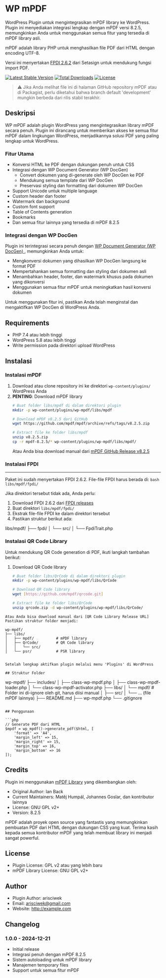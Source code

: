 # WP mPDF

WordPress Plugin untuk mengintegrasikan mPDF library ke WordPress. Plugin ini menyediakan integrasi lengkap dengan mPDF versi 8.2.5, memungkinkan Anda untuk menggunakan semua fitur yang tersedia di mPDF library asli.

mPDF adalah library PHP untuk menghasilkan file PDF dari HTML dengan encoding UTF-8.

Versi ini menyertakan [FPDI 2.6.2](https://www.setasign.com/products/fpdi/about/) dari Setasign 
untuk mendukung fungsi import PDF.

[![Latest Stable Version](https://poser.pugx.org/mpdf/mpdf/v/stable)](https://packagist.org/packages/mpdf/mpdf)
[![Total Downloads](https://poser.pugx.org/mpdf/mpdf/downloads)](https://packagist.org/packages/mpdf/mpdf)
[![License](https://poser.pugx.org/mpdf/mpdf/license)](https://packagist.org/packages/mpdf/mpdf)


> ⚠ Jika Anda melihat file ini di halaman GitHub repository mPDF atau di Packagist, perlu diketahui bahwa
> branch default 'development' mungkin berbeda dari rilis stabil terakhir.


## Deskripsi

WP mPDF adalah plugin WordPress yang mengintegrasikan library mPDF secara penuh. Plugin ini dirancang untuk memberikan akses ke semua fitur mPDF dalam lingkungan WordPress, menjadikannya solusi PDF yang paling lengkap untuk WordPress.

### Fitur Utama
- Konversi HTML ke PDF dengan dukungan penuh untuk CSS
- Integrasi dengan WP Document Generator (WP DocGen)
  - Convert dokumen yang di-generate oleh WP DocGen ke PDF
  - Mendukung semua template dari WP DocGen
  - Preservasi styling dan formatting dari dokumen WP DocGen
- Support Unicode untuk multiple language
- Custom header dan footer
- Watermark dan background
- Custom font support
- Table of Contents generation
- Bookmarks
- Dan semua fitur lainnya yang tersedia di mPDF 8.2.5

### Integrasi dengan WP DocGen

Plugin ini terintegrasi secara penuh dengan [WP Document Generator (WP DocGen)
](https://github.com/arisciwek/wp-docgen), memungkinkan Anda untuk:
- Mengkonversi dokumen yang dihasilkan WP DocGen langsung ke format PDF
- Mempertahankan semua formatting dan styling dari dokumen asli
- Menambahkan header, footer, dan watermark khusus pada dokumen yang dikonversi
- Menggunakan semua fitur mPDF untuk meningkatkan hasil konversi dokumen

Untuk menggunakan fitur ini, pastikan Anda telah menginstal dan mengaktifkan WP DocGen di WordPress Anda.

## Requirements

- PHP 7.4 atau lebih tinggi
- WordPress 5.8 atau lebih tinggi
- Write permission pada direktori upload WordPress

## Instalasi

### Instalasi mPDF 
1. Download atau clone repository ini ke direktori `wp-content/plugins/` WordPress Anda
2. **PENTING**: Download mPDF library
   ```bash
   # Buat folder libs/mpdf di dalam direktori plugin
   mkdir -p wp-content/plugins/wp-mpdf/libs/mpdf

   # Download mPDF v8.2.5 dari GitHub
   wget https://github.com/mpdf/mpdf/archive/refs/tags/v8.2.5.zip

   # Extract file ke folder libs/mpdf
   unzip v8.2.5.zip
   cp -r mpdf-8.2.5/* wp-content/plugins/wp-mpdf/libs/mpdf/
   ```
   Atau Anda bisa download manual dari [mPDF GitHub Release v8.2.5](https://github.com/mpdf/mpdf/releases/tag/v8.2.5)


### Instalasi FPDI
----------------

Paket ini sudah menyertakan FPDI 2.6.2. File-file FPDI harus berada di: ```bash libs/mpdf/fpdi/```

Jika direktori tersebut tidak ada, Anda perlu:

1. Download FPDI 2.6.2 dari [FPDI releases](https://github.com/Setasign/FPDI/releases/tag/v2.6.2)
2. Buat direktori `libs/mpdf/fpdi/`
3. Ekstrak file-file FPDI ke dalam direktori tersebut
4. Pastikan struktur berikut ada:

libs/mpdf/
├── fpdi/
│   └── src/
│       └── FpdiTrait.php


### Instalasi QR Code Library
Untuk mendukung QR Code generation di PDF, ikuti langkah tambahan berikut:

1. Download QR Code library
   ```bash
   # Buat folder libs/QrCode di dalam direktori plugin
   mkdir -p wp-content/plugins/wp-mpdf/libs/QrCode

   # Download QR Code library
   wget [https://github.com/mpdf/qrcode.git]

   # Extract file ke folder libs/QrCode
   unzip qrcode.zip -d wp-content/plugins/wp-mpdf/libs/QrCode/

```
Atau Anda bisa download manual dari [QR Code Library Release URL]
Pastikan struktur folder menjadi:

wp-mpdf/
├── libs/
│   ├── mpdf/          # mPDF library
│   ├── QrCode/        # QR Code library
│   │   └── src/
│   └── psr/           # PSR library


Setelah lengkap aktifkan plugin melalui menu 'Plugins' di WordPress

## Struktur Folder

```
wp-mpdf/
├── includes/
│   ├── class-wp-mpdf.php
│   ├── class-wp-mpdf-loader.php
│   └── class-wp-mpdf-activator.php
├── libs/
│   └── mpdf/           # Folder ini di-ignore oleh git, harus diisi manual
│       ├── src/
│       └── ... (file mPDF lainnya)
├── README.md
├── wp-mpdf.php
└── .gitignore
```

## Penggunaan

```php
// Generate PDF dari HTML
$mpdf = wp_mpdf()->generate_pdf($html, [
    'format' => 'A4',
    'margin_left' => 15,
    'margin_right' => 15,
    'margin_top' => 16,
    'margin_bottom' => 16
]);
```

## Credits

Plugin ini menggunakan [mPDF Library](https://github.com/mpdf/mpdf) yang dikembangkan oleh:
- Original Author: Ian Back
- Current Maintainers: Matěj Humpál, Johannes Goslar, dan kontributor lainnya
- License: GNU GPL v2+
- Version: 8.2.5

mPDF adalah proyek open source yang fantastis yang memungkinkan pembuatan PDF dari HTML dengan dukungan CSS yang kuat. Terima kasih kepada semua kontributor mPDF yang telah membuat library ini menjadi sangat powerful.

## License

- Plugin License: GPL v2 atau yang lebih baru
- mPDF Library License: GNU GPL v2+

## Author

- Plugin Author: arisciwek
- Email: arisciwek@gmail.com
- Website: http://example.com

## Changelog

### 1.0.0 - 2024-12-21
- Initial release
- Integrasi penuh dengan mPDF 8.2.5
- Sistem autoloading untuk mPDF library
- Manajemen temporary files
- Support untuk semua fitur mPDF
